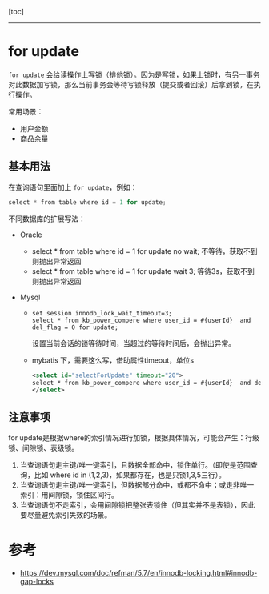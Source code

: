 [toc]

---

# for update

`for update` 会给读操作上写锁（排他锁）。因为是写锁，如果上锁时，有另一事务对此数据加写锁，那么当前事务会等待写锁释放（提交或者回滚）后拿到锁，在执行操作。

常用场景：

- 用户金额
- 商品余量

## 基本用法

在查询语句里面加上 `for update`，例如：

```java
select * from table where id = 1 for update;
```

不同数据库的扩展写法：

- Oracle

  - select * from table where id = 1 for update no wait; 不等待，获取不到则抛出异常返回
  - select * from table where id = 1 for update wait 3; 等待3s，获取不到则抛出异常返回

- Mysql

  - ```mysql
    set session innodb_lock_wait_timeout=3;
    select * from kb_power_compere where user_id = #{userId}  and del_flag = 0 for update;
    ```

    设置当前会话的锁等待时间，当超过的等待时间后，会抛出异常。
    
  - mybatis 下，需要这么写，借助属性timeout，单位s
  
    ```xml
    <select id="selectForUpdate" timeout="20">
    select * from kb_power_compere where user_id = #{userId}  and del_flag = 0 for update;
    </select>
    ```
    
    



## 注意事项

for update是根据where的索引情况进行加锁，根据具体情况，可能会产生：行级锁、间隙锁、表级锁。

1. 当查询语句走主键/唯一键索引，且数据全部命中，锁住单行。（即使是范围查询，比如 where id in (1,2,3)，如果都存在，也是只锁1,3,5三行）。
2. 当查询语句走主键/唯一键索引，但数据部分命中，或都不命中；或走非唯一索引：用间隙锁，锁住区间行。
3. 当查询语句不走索引，会用间隙锁把整张表锁住（但其实并不是表锁），因此要尽量避免索引失效的场景。



# 参考

-  https://dev.mysql.com/doc/refman/5.7/en/innodb-locking.html#innodb-gap-locks 